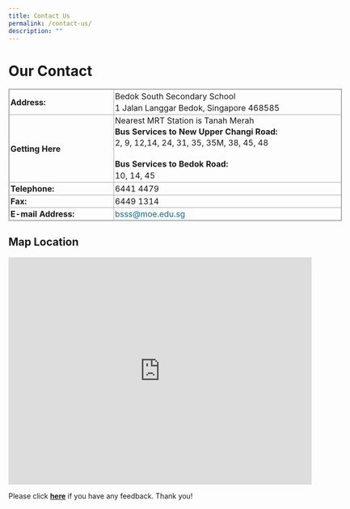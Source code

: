 ```yaml
---
title: Contact Us
permalink: /contact-us/
description: ""
---
```


Our Contact
===========

<table style="margin: auto; outline: 0px; padding: 0px; border-collapse: collapse; clear: both; border: 1px solid rgb(170, 170, 170); width: 660px;" class="iveo_table ives_tab_simple3 ive_eobj_center"><tbody style="margin: 0px; outline: 0px; padding: 0px;"><tr style="margin: 0px; outline: 0px; padding: 0px;"><td style="margin: 0px; outline: 0px; padding: 2px; text-align: left; border: 1px solid rgb(170, 170, 170); width: 205px;"><strong style="margin: 0px; outline: 0px; padding: 0px;">Address:</strong></td><td style="margin: 0px; outline: 0px; padding: 2px; text-align: left; border: 1px solid rgb(170, 170, 170); width: 454px;"><div style="margin: 0px; outline: 0px; padding: 0px; line-height: 19.6px; text-align: left;"><span style="margin: 0px; outline: 0px; padding: 0px; line-height: 22.4px; background-color: transparent;">Bedok South Secondary School&nbsp;</span></div><div style="margin: 0px; outline: 0px; padding: 0px; line-height: 19.6px; text-align: left;"><span style="margin: 0px; outline: 0px; padding: 0px; line-height: 22.4px; background-color: transparent;">1 Jalan Langgar Bedok, Singapore 468585</span></div></td></tr><tr style="margin: 0px; outline: 0px; padding: 0px;"><td style="margin: 0px; outline: 0px; padding: 2px; text-align: left; border: 1px solid rgb(170, 170, 170);"><strong style="margin: 0px; outline: 0px; padding: 0px;">Getting Here</strong></td><td style="margin: 0px; outline: 0px; padding: 2px; text-align: left; border: 1px solid rgb(170, 170, 170);"><div style="margin: 0px; outline: 0px; padding: 0px; line-height: 19.6px; text-align: left;">Nearest MRT Station is Tanah Merah</div><div style="margin: 0px; outline: 0px; padding: 0px; line-height: 19.6px;"></div><div style="margin: 0px; outline: 0px; padding: 0px; line-height: 19.6px;"><div style="margin: 0px; outline: 0px; padding: 0px; line-height: 19.6px; text-align: left;"><span style="margin: 0px; outline: 0px; padding: 0px; line-height: 22.4px; background-color: transparent;"><b style="margin: 0px; outline: 0px; padding: 0px;">Bus Services to New Upper Changi Road:&nbsp;</b></span></div><div style="margin: 0px; outline: 0px; padding: 0px; line-height: 19.6px; text-align: left;"><span style="margin: 0px; outline: 0px; padding: 0px; line-height: 22.4px; background-color: transparent;">2, 9, 12,14, 24, 31, 35, 35M, 38, 45, 48&nbsp;</span></div><div style="margin: 0px; outline: 0px; padding: 0px; line-height: 19.6px; text-align: left;"><br style="margin: 0px; outline: 0px; padding: 0px;"></div><div style="margin: 0px; outline: 0px; padding: 0px; line-height: 19.6px; text-align: left;"><span style="margin: 0px; outline: 0px; padding: 0px; line-height: 22.4px; background-color: transparent;"><b style="margin: 0px; outline: 0px; padding: 0px;">Bus Services to Bedok Road:&nbsp;</b></span></div><div style="margin: 0px; outline: 0px; padding: 0px; line-height: 19.6px; text-align: left;"><span style="margin: 0px; outline: 0px; padding: 0px; line-height: 22.4px; background-color: transparent;">10, 14, 45&nbsp;</span></div></div></td></tr><tr style="margin: 0px; outline: 0px; padding: 0px;"><td style="margin: 0px; outline: 0px; padding: 2px; text-align: left; border: 1px solid rgb(170, 170, 170);"><strong style="margin: 0px; outline: 0px; padding: 0px;">Telephone:</strong></td><td style="margin: 0px; outline: 0px; padding: 2px; text-align: left; border: 1px solid rgb(170, 170, 170);">6441 4479&nbsp;<br style="margin: 0px; outline: 0px; padding: 0px;"></td></tr><tr style="margin: 0px; outline: 0px; padding: 0px;"><td style="margin: 0px; outline: 0px; padding: 2px; text-align: left; border: 1px solid rgb(170, 170, 170);"><strong style="margin: 0px; outline: 0px; padding: 0px;">Fax:</strong></td><td style="margin: 0px; outline: 0px; padding: 2px; text-align: left; border: 1px solid rgb(170, 170, 170);">6449 1314&nbsp;<br style="margin: 0px; outline: 0px; padding: 0px;"></td></tr><tr style="margin: 0px; outline: 0px; padding: 0px;"><td style="margin: 0px; outline: 0px; padding: 2px; text-align: left; border: 1px solid rgb(170, 170, 170);"><strong style="margin: 0px; outline: 0px; padding: 0px;">E-mail Address:</strong></td><td style="margin: 0px; outline: 0px; padding: 2px; text-align: left; border: 1px solid rgb(170, 170, 170);"><a style="margin: 0px; outline: 0px; padding: 0px; color: rgb(7, 108, 142); text-decoration: none;" href="mailto:bsss@moe.edu.sg">bsss@moe.edu.sg&nbsp;</a><br style="margin: 0px; outline: 0px; padding: 0px;"></td></tr></tbody></table>

Map Location
------------

 <iframe loading="lazy" allowfullscreen="" style="border:0;" height="450" width="600" src="https://www.google.com/maps/embed?pb=!1m18!1m12!1m3!1d3988.750546866685!2d103.94927791470793!3d1.3255933620222706!2m3!1f0!2f0!3f0!3m2!1i1024!2i768!4f13.1!3m3!1m2!1s0x31da22d2c8e88d01%3A0xa2d1fd79557c04f5!2sBedok%20South%20Secondary%20School!5e0!3m2!1sen!2ssg!4v1662736800020!5m2!1sen!2ssg"></iframe>
  
Please click&nbsp;**[here](mailto:bsss@moe.edu.sg)**&nbsp;if you have any feedback. Thank you!
